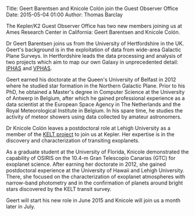 Title: Geert Barentsen and Knicole Colón join the Guest Observer Office
Date: 2015-05-04 01:00
Author: Thomas Barclay

The Kepler/K2 Guest Observer Office has two new members joining us at Ames Research Center in California: Geert Barentsen and Knicole Colón.

Dr Geert Barentsen joins us from the University of Hertfordshire in the UK. Geert's background is in the exploitation of data from wide-area Galactic Plane Surveys. In Hertfordshire leads the data processing and analysis of two projects which aim to map our own Galaxy in unprecedented detail: [IPHAS](http://www.iphas.org/) and [VPHAS](http://www.vphas.eu).

Geert earned his doctorate at the Queen's University of Belfast in 2012 where he studied star formation in the Northern Galactic Plane. Prior to his PhD, he obtained a Master's degree in Computer Science at the University of Antwerp in Belgium, after which he gained professional experience as a data scientist at the European Space Agency in The Netherlands and the Royal Meteorological Institute in Belgium. In his spare time, he studies the activity of meteor showers using data collected by amateur astronomers.

Dr Knicole Colón leaves a postdoctoral role at Lehigh University as a member of the [KELT project](http://en.wikipedia.org/wiki/Kilodegree_Extremely_Little_Telescope) to join us at Kepler. Her expertise is in the discovery and characterization of transiting exoplanets.

As a graduate student at the University of Florida, Knicole demonstrated the capability of OSIRIS on the 10.4-m Gran Telescopio Canarias (GTC) for exoplanet science.  After earning her doctorate in 2012, she gained postdoctoral experience at the University of Hawaii and Lehigh University.  There, she focused on the characterization of exoplanet atmospheres with narrow-band photometry and in the confirmation of planets around bright stars discovered by the KELT transit survey.

Geert will start his new role in June 2015 and Knicole will join us a month later in July.